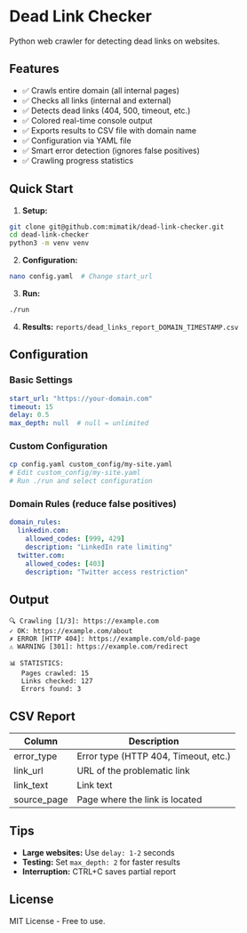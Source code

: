 # Dead Link Checker

Python web crawler for detecting dead links on websites.

## Features

- ✅ Crawls entire domain (all internal pages)
- ✅ Checks all links (internal and external)
- ✅ Detects dead links (404, 500, timeout, etc.)
- ✅ Colored real-time console output
- ✅ Exports results to CSV file with domain name
- ✅ Configuration via YAML file
- ✅ Smart error detection (ignores false positives)
- ✅ Crawling progress statistics

## Quick Start

1. **Setup:**
```bash
git clone git@github.com:mimatik/dead-link-checker.git
cd dead-link-checker
python3 -m venv venv
```

2. **Configuration:**
```bash
nano config.yaml  # Change start_url
```

3. **Run:**
```bash
./run
```

4. **Results:** `reports/dead_links_report_DOMAIN_TIMESTAMP.csv`

## Configuration

### Basic Settings
```yaml
start_url: "https://your-domain.com"
timeout: 15
delay: 0.5
max_depth: null  # null = unlimited
```

### Custom Configuration
```bash
cp config.yaml custom_config/my-site.yaml
# Edit custom_config/my-site.yaml
# Run ./run and select configuration
```

### Domain Rules (reduce false positives)
```yaml
domain_rules:
  linkedin.com:
    allowed_codes: [999, 429]
    description: "LinkedIn rate limiting"
  twitter.com:
    allowed_codes: [403]
    description: "Twitter access restriction"
```

## Output

```
🔍 Crawling [1/3]: https://example.com
✓ OK: https://example.com/about
✗ ERROR [HTTP 404]: https://example.com/old-page
⚠ WARNING [301]: https://example.com/redirect

📊 STATISTICS:
   Pages crawled: 15
   Links checked: 127
   Errors found: 3
```

## CSV Report

| Column | Description |
|--------|-------------|
| error_type | Error type (HTTP 404, Timeout, etc.) |
| link_url | URL of the problematic link |
| link_text | Link text |
| source_page | Page where the link is located |

## Tips

- **Large websites:** Use `delay: 1-2` seconds
- **Testing:** Set `max_depth: 2` for faster results
- **Interruption:** CTRL+C saves partial report

## License

MIT License - Free to use.